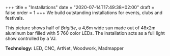 +++
title = "Installations"
date = "2020-07-14T17:49:38+02:00"
draft = false
order = 1
+++
We build outstanding installations for events, clubs and festivals.

This picture shows half of *Brigitte*, a 4,6m wide sun made out of 48x2m aluminum bar filled with 5 760 color LEDs.
The installation acts as a full light show controlled by a VJ.

**Technology:** LED, CNC, ArtNet, Woodwork, Madmapper